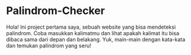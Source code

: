 # Palindrom-Checker

Hola! Ini project pertama saya, sebuah website yang bisa mendeteksi palindrom. 
Coba masukkan kalimatmu dan lihat apakah kalimat itu bisa dibaca sama dari depan dan belakang. Yuk, main-main dengan kata-kata dan temukan palindrom yang seru!
